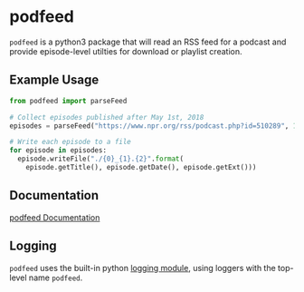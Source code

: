 # podfeed
`podfeed` is a python3 package that will read an RSS feed for a podcast and provide episode-level utilties for download or playlist creation.

## Example Usage
```python
from podfeed import parseFeed

# Collect episodes published after May 1st, 2018 
episodes = parseFeed("https://www.npr.org/rss/podcast.php?id=510289", 1525132800)

# Write each episode to a file
for episode in episodes:
  episode.writeFile("./{0}_{1}.{2}".format(
    episode.getTitle(), episode.getDate(), episode.getExt()))
```

## Documentation
[podfeed Documentation](https://mmazzocchi.github.io/podfeed/)

## Logging
`podfeed` uses the built-in python [logging module](https://docs.python.org/3/library/logging.html), using loggers with the top-level name `podfeed`.

